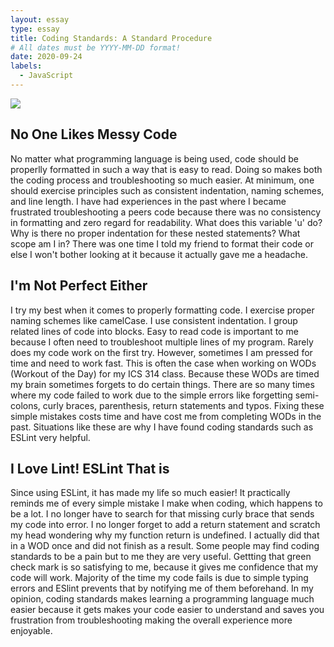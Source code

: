 ```yaml
---
layout: essay
type: essay
title: Coding Standards: A Standard Procedure
# All dates must be YYYY-MM-DD format!
date: 2020-09-24
labels:
  - JavaScript
---
```


<img class="ui medium right floated rounded image" src="https://d2slcw3kip6qmk.cloudfront.net/marketing/techblog/who-the-heck-blog-post/code_quality.png">

## No One Likes Messy Code
No matter what programming language is being used, code should be properlly formatted in such a way that is easy to read. Doing so makes both the coding process and troubleshooting so much easier. At minimum, one should exercise principles such as consistent indentation, naming schemes, and line length. I have had experiences in the past where I became frustrated troubleshooting a peers code because there was no consistency in formatting and zero regard for readability. What does this variable 'u' do? Why is there no proper indentation for these nested statements? What scope am I in? There was one time I told my friend to format their code or else I won't bother looking at it because it actually gave me a headache. 

## I'm Not Perfect Either
I try my best when it comes to properly formatting code. I exercise proper naming schemes like camelCase. I use consistent indentation. I group related lines of code into blocks. Easy to read code is important to me because I often need to troubleshoot multiple lines of my program. Rarely does my code work on the first try. However, sometimes I am pressed for time and need to work fast. This is often the case when working on WODs (Workout of the Day) for my ICS 314 class. Because these WODs are timed my brain sometimes forgets to do certain things. There are so many times where my code failed to work due to the simple errors like forgetting semi-colons, curly braces, parenthesis, return statements and typos. Fixing these simple mistakes costs time and have cost me from completing WODs in the past. Situations like these are why I have found coding standards such as ESLint very helpful.

## I Love Lint! ESLint That is
Since using ESLint, it has made my life so much easier! It practically reminds me of every simple mistake I make when coding, which happens to be a lot. I no longer have to search for that missing curly brace that sends my code into error. I no longer forget to add a return statement and scratch my head wondering why my function return is undefined. I actually did that in a WOD once and did not finish as a result. Some people may find coding standards to be a pain but to me they are very useful. Gettting that green check mark is so satisfying to me, because it gives me confidence that my code will work. Majority of the time my code fails is due to simple typing errors and ESlint prevents that by notifying me of them beforehand. In my opinion, coding standards makes learning a programming language much easier because it gets makes your code easier to understand and saves you frustration from troubleshooting making the overall experience more enjoyable. 
